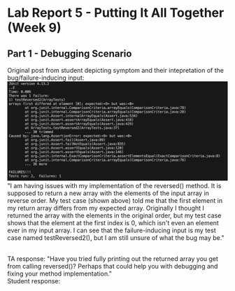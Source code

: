 # Lab Report 5 - Putting It All Together (Week 9)

## Part 1 - Debugging Scenario
Original post from student depicting symptom and their intepretation of the bug/failure-inducing input:
![Image](OrigSymptom.jpeg)
"I am having issues with my implementation of the reversed() method. It is supposed to return a new array with the elements of the input array in reverse order. My test case (shown above) told me that the first element in my return array differs from my expected array. Originally I thought I returned the array with the elements in the original order, but my test case shows that the element at the first index is 0, which isn't even an element ever in my input array. I can see that the failure-inducing input is my test case named testReversed2(), but I am still unsure of what the bug may be."

<br/>
TA response:
"Have you tried fully printing out the returned array you get from calling reversed()? Perhaps that could help you with debugging and fixing your method implementation."

<br/>
Student response:


